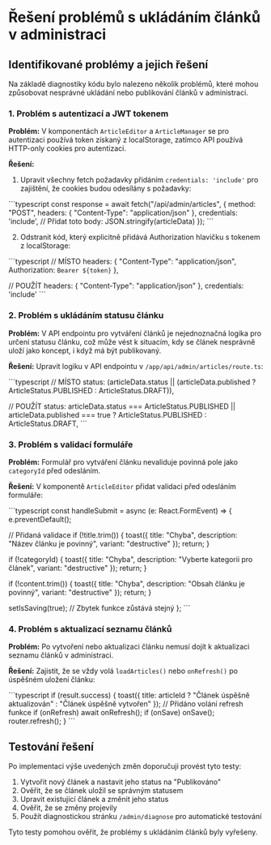 # Řešení problémů s ukládáním článků v administraci

## Identifikované problémy a jejich řešení

Na základě diagnostiky kódu bylo nalezeno několik problémů, které mohou způsobovat nesprávné ukládání nebo publikování článků v administraci.

### 1. Problém s autentizací a JWT tokenem

**Problém:**
V komponentách `ArticleEditor` a `ArticleManager` se pro autentizaci používá token získaný z localStorage, zatímco API používá HTTP-only cookies pro autentizaci.

**Řešení:**
1. Upravit všechny fetch požadavky přidáním `credentials: 'include'` pro zajištění, že cookies budou odesílány s požadavky:

\`\`\`typescript
const response = await fetch("/api/admin/articles", {
  method: "POST",
  headers: {
    "Content-Type": "application/json"
  },
  credentials: 'include',  // Přidat toto
  body: JSON.stringify(articleData)
});
\`\`\`

2. Odstranit kód, který explicitně přidává Authorization hlavičku s tokenem z localStorage:

\`\`\`typescript
// MÍSTO
headers: {
  "Content-Type": "application/json",
  Authorization: `Bearer ${token}`
},

// POUŽÍT
headers: {
  "Content-Type": "application/json"
},
credentials: 'include'
\`\`\`

### 2. Problém s ukládáním statusu článku

**Problém:**
V API endpointu pro vytváření článků je nejednoznačná logika pro určení statusu článku, což může vést k situacím, kdy se článek nesprávně uloží jako koncept, i když má být publikovaný.

**Řešení:**
Upravit logiku v API endpointu v `/app/api/admin/articles/route.ts`:

\`\`\`typescript
// MÍSTO
status: (articleData.status || (articleData.published ? ArticleStatus.PUBLISHED : ArticleStatus.DRAFT)),

// POUŽÍT
status: articleData.status === ArticleStatus.PUBLISHED || articleData.published === true
  ? ArticleStatus.PUBLISHED 
  : ArticleStatus.DRAFT,
\`\`\`

### 3. Problém s validací formuláře

**Problém:**
Formulář pro vytváření článku nevaliduje povinná pole jako `categoryId` před odesláním.

**Řešení:**
V komponentě `ArticleEditor` přidat validaci před odesláním formuláře:

\`\`\`typescript
const handleSubmit = async (e: React.FormEvent) => {
  e.preventDefault();
  
  // Přidaná validace
  if (!title.trim()) {
    toast({ title: "Chyba", description: "Název článku je povinný", variant: "destructive" });
    return;
  }
  
  if (!categoryId) {
    toast({ title: "Chyba", description: "Vyberte kategorii pro článek", variant: "destructive" });
    return;
  }
  
  if (!content.trim()) {
    toast({ title: "Chyba", description: "Obsah článku je povinný", variant: "destructive" });
    return;
  }
  
  setIsSaving(true);
  // Zbytek funkce zůstává stejný
};
\`\`\`

### 4. Problém s aktualizací seznamu článků

**Problém:**
Po vytvoření nebo aktualizaci článku nemusí dojít k aktualizaci seznamu článků v administraci.

**Řešení:**
Zajistit, že se vždy volá `loadArticles()` nebo `onRefresh()` po úspěšném uložení článku:

\`\`\`typescript
if (result.success) {
  toast({ title: articleId ? "Článek úspěšně aktualizován" : "Článek úspěšně vytvořen" });
  // Přidáno volání refresh funkce
  if (onRefresh) await onRefresh();
  if (onSave) onSave();
  router.refresh();
}
\`\`\`

## Testování řešení

Po implementaci výše uvedených změn doporučuji provést tyto testy:

1. Vytvořit nový článek a nastavit jeho status na "Publikováno"
2. Ověřit, že se článek uložil se správným statusem
3. Upravit existující článek a změnit jeho status
4. Ověřit, že se změny projevily
5. Použít diagnostickou stránku `/admin/diagnose` pro automatické testování

Tyto testy pomohou ověřit, že problémy s ukládáním článků byly vyřešeny.
